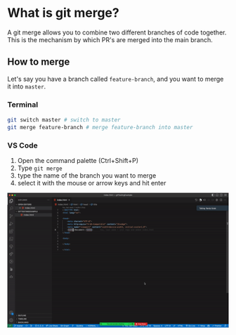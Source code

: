 # What is git merge?

A git merge allows you to combine two different branches of code together.
This is the mechanism by which PR's are merged into the main branch.

## How to merge

Let's say you have a branch called `feature-branch`, and you want to merge it into `master`.

### Terminal
```bash
git switch master # switch to master
git merge feature-branch # merge feature-branch into master
```

### VS Code
1. Open the command palette (Ctrl+Shift+P)
2. Type `git merge`
3. type the name of the branch you want to merge 
4. select it with the mouse or arrow keys and hit enter

![](/media/vs%20code%20git%20merge.gif)